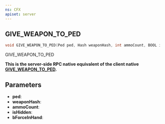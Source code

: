 ```yaml
---
ns: CFX
apiset: server
---
```

## GIVE_WEAPON_TO_PED

```c
void GIVE_WEAPON_TO_PED(Ped ped, Hash weaponHash, int ammoCount, BOOL isHidden, BOOL bForceInHand);
```

GIVE_WEAPON_TO_PED

**This is the server-side RPC native equivalent of the client native [GIVE\_WEAPON\_TO\_PED](?_0xBF0FD6E56C964FCB).**

## Parameters
* **ped**: 
* **weaponHash**: 
* **ammoCount**: 
* **isHidden**: 
* **bForceInHand**: 

